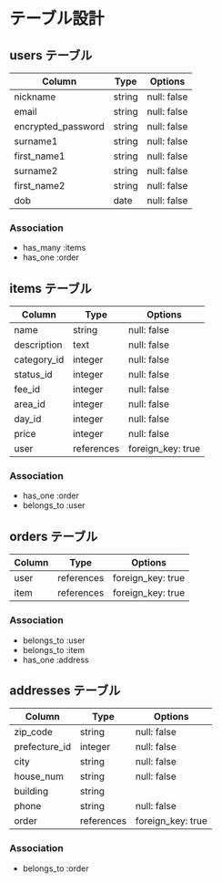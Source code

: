 # テーブル設計

## users テーブル

| Column   | Type   | Options     |
| -------- | ------ | ----------- |
| nickname | string | null: false |
| email    | string | null: false |
| encrypted_password | string | null: false |
| surname1    | string | null: false |
| first_name1 | string | null: false |
| surname2    | string | null: false |
| first_name2 | string | null: false |
| dob         | date   | null: false |

### Association

- has_many :items
- has_one :order

## items テーブル

| Column | Type   | Options     |
| ------ | ------ | ----------- |
| name | string | null: false |
| description | text | null: false |
| category_id | integer | null: false |
| status_id   | integer | null: false |
| fee_id      | integer | null: false |
| area_id     | integer | null: false |
| day_id     | integer | null: false |
| price       | integer | null: false |
| user        | references | foreign_key: true |

### Association

- has_one :order
- belongs_to :user

## orders テーブル

| Column | Type       | Options           |
| ------ | ---------- | ----------------- |
| user   | references | foreign_key: true |
| item   | references | foreign_key: true |

### Association

- belongs_to :user
- belongs_to :item
- has_one :address

## addresses テーブル

| Column  | Type       | Options                        |
| ------- | ---------- | ------------------------------ |
| zip_code | string | null: false |
| prefecture_id | integer | null: false |
| city          | string | null: false |
| house_num     | string | null: false |
| building      | string |
| phone         | string | null: false |
| order | references | foreign_key: true |

### Association

- belongs_to :order
